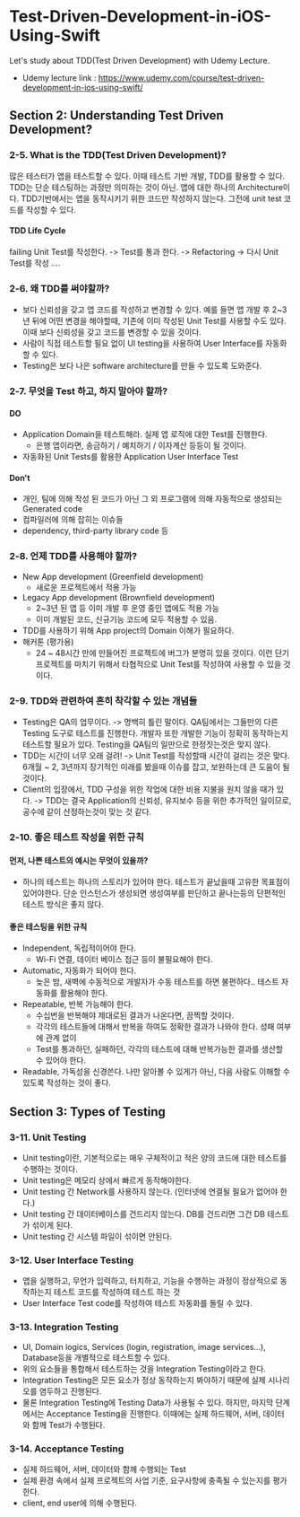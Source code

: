 # Test-Driven-Development-in-iOS-Using-Swift
Let's study about TDD(Test Driven Development) with Udemy Lecture.

- Udemy lecture link : https://www.udemy.com/course/test-driven-development-in-ios-using-swift/



## Section 2: Understanding Test Driven Development?

### 2-5. What is the TDD(Test Driven Development)?

많은 테스터가 앱을 테스트할 수 있다. 이때 테스트 기반 개발, TDD를 활용할 수 있다. TDD는 단순 테스팅하는 과정만 의미하는 것이 아닌. 앱에 대한 하나의 Architecture이다. TDD기반에서는 앱을 동작시키기 위한 코드만 작성하지 않는다. 그전에 unit test 코드를 작성할 수 있다.

#### TDD Life Cycle

failing Unit Test를 작성한다. -> Test를 통과 한다. -> Refactoring -> 다시 Unit Test를 작성 ....

### 2-6. 왜 TDD를 써야할까?

- 보다 신뢰성을 갖고 앱 코드를 작성하고 변경할 수 있다. 예를 들면 앱 개발 후 2~3년 뒤에 어떤 변경을 해야할때, 기존에 이미 작성된 Unit Test를 사용할 수도 있다. 이때 보다 신뢰성을 갖고 코드를 변경할 수 있을 것이다.
- 사람이 직접 테스트할 필요 없이 UI testing을 사용하여 User Interface를 자동화 할 수 있다. 
- Testing은 보다 나은 software architecture를 만들 수 있도록 도와준다.

### 2-7. 무엇을 Test 하고, 하지 말아야 할까?

#### DO

- Application Domain을 테스트해라. 실제 앱 로직에 대한 Test를 진행한다.
  - 은행 앱이라면, 송금하기 / 예치하기 / 이자계산 등등이 될 것이다.
- 자동화된 Unit Tests를 활용한 Application User Interface Test

#### Don't

- 개인, 팀에 의해 작성 된 코드가 아닌 그 외 프로그램에 의해 자동적으로 생성되는 Generated code
- 컴파일러에 의해 잡히는 이슈들
- dependency, third-party library code 등

### 2-8. 언제 TDD를 사용해야 할까?

- New App development (Greenfield development)
  - 새로운 프로젝트에서 적용 가능
- Legacy App development (Brownfield development)
  - 2~3년 된 앱 등 이미 개발 후 운영 중인 앱에도 적용 가능
  - 이미 개발된 코드, 신규기능 코드에 모두 적용할 수 있음.
- TDD를 사용하기 위해 App project의 Domain 이해가 필요하다.
- 해커톤 (평가용)
  - 24 ~ 48시간 만에 만들어진 프로젝트에 버그가 분명히 있을 것이다. 이런 단기 프로젝트를 마치기 위해서 타협적으로 Unit Test를 작성하여 사용할 수 있을 것이다.

### 2-9. TDD와 관련하여 흔히 착각할 수 있는 개념들

- Testing은 QA의 업무이다. -> 명백히 틀린 말이다. QA팀에서는 그들만의 다른 Testing 도구로 테스트를 진행한다. 개발자 또한 개발한 기능이 정확히 동작하는지 테스트할 필요가 있다. Testing을 QA팀의 일만으로 한정짓는것은 맞지 않다.
- TDD는 시간이 너무 오래 걸려! -> Unit Test를 작성할때 시간이 걸리는 것은 맞다. 6개월 ~ 2, 3년까지 장기적인 미래를 봤을때 이슈를 잡고, 보완하는데 큰 도움이 될 것이다.
- Client의 입장에서, TDD 구성을 위한 작업에 대한 비용 지불을 원치 않을 때가 있다. -> TDD는 결국 Application의 신뢰성, 유지보수 등을 위한 추가적인 일이므로, 공수에 같이 산정하는것이 맞는 것 같다.

### 2-10. 좋은 테스트 작성을 위한 규칙

#### 먼저, 나쁜 테스트의 예시는 무엇이 있을까?

- 하나의 테스트는 하나의 스토리가 있어야 한다. 테스트가 끝났을때 고유한 목표점이 있어야한다. 단순 인스턴스가 생성되면 생성여부를 판단하고 끝나는등의 단편적인 테스트 방식은 좋지 않다.

#### 좋은 테스팅을 위한 규칙

- Independent, 독립적이어야 한다.
  - Wi-Fi 연결, 데이터 베이스 접근 등이 불필요해야 한다.
- Automatic, 자동화가 되어야 한다.
  - 늦은 밤, 새벽에 수동적으로 개발자가 수동 테스트를 하면 불편하다.. 테스트 자동화를 활용해야 한다.
- Repeatable, 반복 가능해야 한다.
  - 수십번을 반복해야 제대로된 결과가 나온다면, 끔찍할 것이다.
  - 각각의 테스트들에 대해서 반복을 하여도 정확한 결과가 나와야 한다. 성패 여부에 관계 없이
  - Test를 통과하던, 실패하던, 각각의 테스트에 대해 반복가능한 결과를 생산할 수 있어야 한다.
- Readable, 가독성을 신경쓴다. 나만 알아볼 수 있게가 아닌, 다음 사람도 이해할 수 있도록 작성하는 것이 좋다.



## Section 3: Types of Testing

### 3-11. Unit Testing

- Unit testing이란, 기본적으로는 매우 구체적이고 적은 양의 코드에 대한 테스트를 수행하는 것이다.
- Unit testing은 메모리 상에서 빠르게 동작해야한다.
- Unit testing 간 Network를 사용하지 않는다. (인터넷에 연결될 필요가 없어야 한다.)
- Unit testing 간 데이터베이스를 건드리지 않는다. DB를 건드리면 그건 DB 테스트가 섞이게 된다.
- Unit testing 간 시스템 파일이 섞이면 안된다.



### 3-12. User Interface Testing

- 앱을 실행하고, 무언가 입력하고, 터치하고, 기능을 수행하는 과정이 정상적으로 동작하는지 테스트 코드를 작성하여 테스트 하는 것
- User Interface Test code를 작성하여 테스트 자동화를 돌릴 수 있다.



### 3-13. Integration Testing

- UI, Domain logics, Services (login, registration, image services...), Database등을 개별적으로 테스트할 수 있다.
- 위의 요소들을 통합해서 테스트하는 것을 Integration Testing이라고 한다.
- Integration Testing은 모든 요소가 정상 동작하는지 봐야하기 때문에 실제 시나리오를 염두하고 진행된다.
- 물론 Integration Testing에 Testing Data가 사용될 수 있다. 하지만, 마지막 단계에서는 Acceptance Testing을 진행한다. 이때에는 실제 하드웨어, 서버, 데이터와 함께 Test가 수행된다.



### 3-14. Acceptance Testing

- 실제 하드웨어, 서버, 데이터와 함께 수행되는 Test
- 실제 환경 속에서 실제 프로젝트의 사업 기준, 요구사항에 충족될 수 있는지를 평가한다.
- client, end user에 의해 수행된다.
